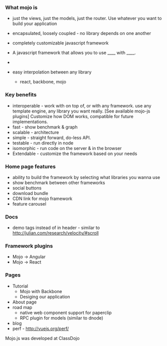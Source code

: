 ### What mojo is

- just the views, just the models, just the router. Use whatever you want
to build your application

- encapsulated, loosely coupled - no library depends on one another

- completely customizable javascript framework

- A javascript framework that allows you to use ____ with ____.

- 
- easy interpolation between any library
  - react, backbone, mojo

### Key benefits

- interoperable - work with on top of, or with any framework. use any template engine, any library you
want really. [See available mojo-js plugins] Customize how DOM works, compatible for future implementations.
- fast - show benchmark & graph
- scalable - architecture
- simple - straight forward, do-less API. 
- testable - run directly in node
- isomorphic - run code on the server & in the browser
- Extendable - customize the framework based on your needs

### Home page features

- ability to build the framework by selecting what libraries you wanna use
- show benchmark between other frameworks
- social buttons
- download bundle
- CDN link for mojo framework
- feature carousel

### Docs
- demo tags instead of in header - similar to http://julian.com/research/velocity/#scroll

### Framework plugins

- Mojo -> Angular
- Mojo -> React

### Pages

- Tutorial
  - Mojo with Backbone
  - Desiging our application
- About page
- road map
  - native web component support for paperclip
  - RPC plugin for models (similar to dnode)
- blog
- perf - http://vuejs.org/perf/

Mojo.js was developed at ClassDojo